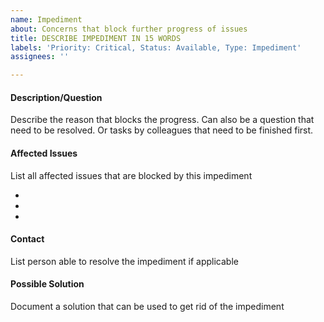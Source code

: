 ```yaml
---
name: Impediment
about: Concerns that block further progress of issues
title: DESCRIBE IMPEDIMENT IN 15 WORDS
labels: 'Priority: Critical, Status: Available, Type: Impediment'
assignees: ''

---
```


#### Description/Question
Describe the reason that blocks the progress. Can also be a question that need to be resolved. Or tasks by colleagues that need to be finished first.

#### Affected Issues ####
List all affected issues that are blocked by this impediment

-
-
-

#### Contact ####
List person able to resolve the impediment if applicable

#### Possible Solution ####
Document a solution that can be used to get rid of the impediment
